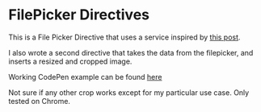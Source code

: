 # FilePicker Directives

This is a File Picker Directive that uses a service inspired by [this post](http://odetocode.com/blogs/scott/archive/2013/07/03/building-a-filereader-service-for-angularjs-the-service.aspx).

I also wrote a second directive that takes the data from the filepicker, and inserts a resized and cropped image. 

Working CodePen example can be found [here](http://codepen.io/ChrisPlz/pen/eNwwvN)

Not sure if any other crop works except for my particular use case. Only tested on Chrome.